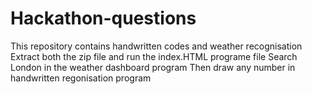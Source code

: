 # Hackathon-questions
This repository contains handwritten codes and weather recognisation
Extract both the zip file and run the index.HTML programe file
Search London in the weather dashboard program
Then draw any number in handwritten regonisation program
